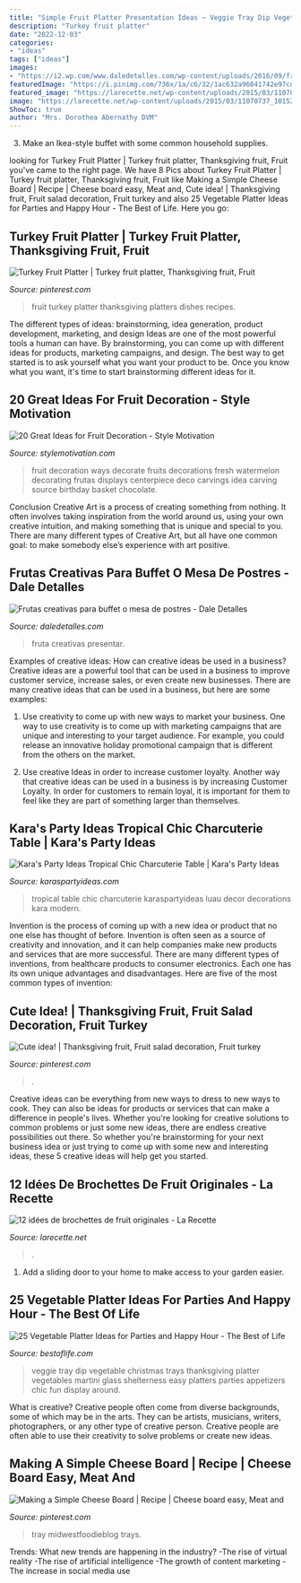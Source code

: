 ```yaml
---
title: "Simple Fruit Platter Presentation Ideas ~ Veggie Tray Dip Vegetable Christmas Trays Thanksgiving Platter Vegetables Martini Glass Shelterness Easy Platters Parties Appetizers Chic Fun Display Around"
description: "Turkey fruit platter"
date: "2022-12-03"
categories:
- "ideas"
tags: ["ideas"]
images:
- "https://i2.wp.com/www.daledetalles.com/wp-content/uploads/2016/09/fruta-creativa2.jpg?resize=635%2C476"
featuredImage: "https://i.pinimg.com/736x/1a/c6/32/1ac632a96041742e97cdee30e6f1a5fe--turkey-fruit-platter-fruit-platters.jpg"
featured_image: "https://larecette.net/wp-content/uploads/2015/03/11070737_10152803680807825_9160589441016240271_n.jpg"
image: "https://larecette.net/wp-content/uploads/2015/03/11070737_10152803680807825_9160589441016240271_n.jpg"
ShowToc: true
author: "Mrs. Dorothea Abernathy DVM"
---
```



3. Make an Ikea-style buffet with some common household supplies.

	

		
looking for Turkey Fruit Platter | Turkey fruit platter, Thanksgiving fruit, Fruit you've came to the right page. We have 8 Pics about Turkey Fruit Platter | Turkey fruit platter, Thanksgiving fruit, Fruit like Making a Simple Cheese Board | Recipe | Cheese board easy, Meat and, Cute idea! | Thanksgiving fruit, Fruit salad decoration, Fruit turkey and also 25 Vegetable Platter Ideas for Parties and Happy Hour - The Best of Life. Here you go:
		
    
## Turkey Fruit Platter | Turkey Fruit Platter, Thanksgiving Fruit, Fruit

<img loading=lazy src="https://i.pinimg.com/736x/1a/c6/32/1ac632a96041742e97cdee30e6f1a5fe--turkey-fruit-platter-fruit-platters.jpg" onerror="this.onerror=null;this.src='https://tse3.mm.bing.net/th?id=OIP.CGJu2xVwLDtCssJoHnnbqQDhEs&amp;pid=15.1';" alt="Turkey Fruit Platter | Turkey fruit platter, Thanksgiving fruit, Fruit">

_Source: pinterest.com_

>fruit turkey platter thanksgiving platters dishes recipes. 

	

The different types of ideas: brainstorming, idea generation, product development, marketing, and design
Ideas are one of the most powerful tools a human can have. By brainstorming, you can come up with different ideas for products, marketing campaigns, and design. The best way to get started is to ask yourself what you want your product to be. Once you know what you want, it's time to start brainstorming different ideas for it.

    
## 20 Great Ideas For Fruit Decoration - Style Motivation

<img loading=lazy src="http://www.stylemotivation.com/wp-content/uploads/2013/07/Ideas-for-Fruit-decoration-12-620x826.jpg" onerror="this.onerror=null;this.src='https://tse4.mm.bing.net/th?id=OIP.xGqUThPWpcEkfnXrmUKKFQHaJ3&amp;pid=15.1';" alt="20 Great Ideas for Fruit Decoration - Style Motivation">

_Source: stylemotivation.com_

>fruit decoration ways decorate fruits decorations fresh watermelon decorating frutas displays centerpiece deco carvings idea carving source birthday basket chocolate. 

	

Conclusion
Creative Art is a process of creating something from nothing. It often involves taking inspiration from the world around us, using your own creative intuition, and making something that is unique and special to you. There are many different types of Creative Art, but all have one common goal: to make somebody else’s experience with art positive.

    
## Frutas Creativas Para Buffet O Mesa De Postres - Dale Detalles

<img loading=lazy src="https://i2.wp.com/www.daledetalles.com/wp-content/uploads/2016/09/fruta-creativa2.jpg?resize=635%2C476" onerror="this.onerror=null;this.src='https://tse2.mm.bing.net/th?id=OIP.5mjBThk1-JLO7TCSu8E2JwHaFj&amp;pid=15.1';" alt="Frutas creativas para buffet o mesa de postres - Dale Detalles">

_Source: daledetalles.com_

>fruta creativas presentar. 

	

Examples of creative ideas: How can creative ideas be used in a business?
Creative ideas are a powerful tool that can be used in a business to improve customer service, increase sales, or even create new businesses. There are many creative ideas that can be used in a business, but here are some examples:
1. Use creativity to come up with new ways to market your business. One way to use creativity is to come up with marketing campaigns that are unique and interesting to your target audience. For example, you could release an innovative holiday promotional campaign that is different from the others on the market.

2. Use creative Ideas in order to increase customer loyalty. Another way that creative ideas can be used in a business is by increasing Customer Loyalty. In order for customers to remain loyal, it is important for them to feel like they are part of something larger than themselves.

    
## Kara&#039;s Party Ideas Tropical Chic Charcuterie Table | Kara&#039;s Party Ideas

<img loading=lazy src="http://karaspartyideas.com/wp-content/uploads/2018/07/Tropical-Chic-Charcuterie-Table-via-Karas-Party-Ideas-KarasPartyIdeas.com6_.jpg" onerror="this.onerror=null;this.src='https://tse2.mm.bing.net/th?id=OIP.e6vl37Rm5OCYGdGal2w9NQHaJ3&amp;pid=15.1';" alt="Kara&#039;s Party Ideas Tropical Chic Charcuterie Table | Kara&#039;s Party Ideas">

_Source: karaspartyideas.com_

>tropical table chic charcuterie karaspartyideas luau decor decorations kara modern. 

	

Invention is the process of coming up with a new idea or product that no one else has thought of before. Invention is often seen as a source of creativity and innovation, and it can help companies make new products and services that are more successful. There are many different types of inventions, from healthcare products to consumer electronics. Each one has its own unique advantages and disadvantages. Here are five of the most common types of invention: 

    
## Cute Idea! | Thanksgiving Fruit, Fruit Salad Decoration, Fruit Turkey

<img loading=lazy src="https://i.pinimg.com/736x/c4/23/84/c423848febb5869dbc851306a7fe1d9a.jpg" onerror="this.onerror=null;this.src='https://tse2.mm.bing.net/th?id=OIP.AjsSiH7s99RHqbzUlJ1CRwHaHk&amp;pid=15.1';" alt="Cute idea! | Thanksgiving fruit, Fruit salad decoration, Fruit turkey">

_Source: pinterest.com_

>. 

	

Creative ideas can be everything from new ways to dress to new ways to cook. They can also be ideas for products or services that can make a difference in people's lives. Whether you're looking for creative solutions to common problems or just some new ideas, there are endless creative possibilities out there. So whether you're brainstorming for your next business idea or just trying to come up with some new and interesting ideas, these 5 creative ideas will help get you started.

    
## 12 Idées De Brochettes De Fruit Originales - La Recette

<img loading=lazy src="https://larecette.net/wp-content/uploads/2015/03/11070737_10152803680807825_9160589441016240271_n.jpg" onerror="this.onerror=null;this.src='https://tse4.mm.bing.net/th?id=OIP.8ebVvk2LQVT_ag74HHXfTQHaLH&amp;pid=15.1';" alt="12 idées de brochettes de fruit originales - La Recette">

_Source: larecette.net_

>. 

	

1. Add a sliding door to your home to make access to your garden easier.

    
## 25 Vegetable Platter Ideas For Parties And Happy Hour - The Best Of Life

<img loading=lazy src="https://i.pinimg.com/originals/55/1b/71/551b713e470e0daaeda2e06880883743.jpg" onerror="this.onerror=null;this.src='https://tse2.mm.bing.net/th?id=OIP.dj5XmtYtkfz6VLpw0VJS2AHaJ6&amp;pid=15.1';" alt="25 Vegetable Platter Ideas for Parties and Happy Hour - The Best of Life">

_Source: bestoflife.com_

>veggie tray dip vegetable christmas trays thanksgiving platter vegetables martini glass shelterness easy platters parties appetizers chic fun display around. 

	

What is creative?
Creative people often come from diverse backgrounds, some of which may be in the arts. They can be artists, musicians, writers, photographers, or any other type of creative person. Creative people are often able to use their creativity to solve problems or create new ideas.

    
## Making A Simple Cheese Board | Recipe | Cheese Board Easy, Meat And

<img loading=lazy src="https://i.pinimg.com/736x/4a/ff/4b/4aff4b39c0b2495d3bd83dd3fd46e5f5.jpg" onerror="this.onerror=null;this.src='https://tse4.mm.bing.net/th?id=OIP.brYWacfs936RU0y_aEXAdwHaLH&amp;pid=15.1';" alt="Making a Simple Cheese Board | Recipe | Cheese board easy, Meat and">

_Source: pinterest.com_

>tray midwestfoodieblog trays. 

	

Trends: What new trends are happening in the industry?
-The rise of virtual reality
-The rise of artificial intelligence
-The growth of content marketing
-The increase in social media use

